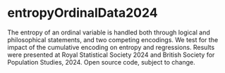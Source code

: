 # entropyOrdinalData2024
The entropy of an ordinal variable is handled both through logical and philosophical statements, and two competing encodings. We test for the impact of the cumulative encoding on entropy and regressions.  Results were presented at Royal Statistical Society 2024 and British Society for Population Studies, 2024. Open source code, subject to change. 
